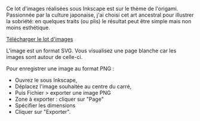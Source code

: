 Ce lot d'images réalisées sous Inkscape est sur le thème de l'origami. Passionnée par la culture japonaise, j'ai choisi cet art ancestral pour illustrer la sobriété: en quelques traits (ou plis) le résultat peut être simple mais non moins esthétique.

[Télécharger le lot d'images](http://kit.cultive-ta.com/images/imagekit.svg)

L'image est un format SVG. Vous visualisez une page blanche car les images sont autour de celle-ci.

Pour enregistrer une image au format PNG :
* Ouvrez le sous Inkscape,
* Déplacez l'image souhaitée au centre du carré,
* Puis Fichier > exporter une image PNG
* Zone à exporter : cliquer sur "Page"
* Spécifier les dimensions
* Cliquer sur "Exporter".
